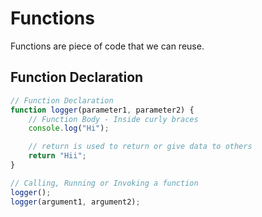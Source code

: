 # Functions

Functions are piece of code that we can reuse.

## Function Declaration

```js
// Function Declaration
function logger(parameter1, parameter2) {
	// Function Body - Inside curly braces
	console.log("Hi");

	// return is used to return or give data to others
	return "Hii";
}

// Calling, Running or Invoking a function
logger();
logger(argument1, argument2);
```
